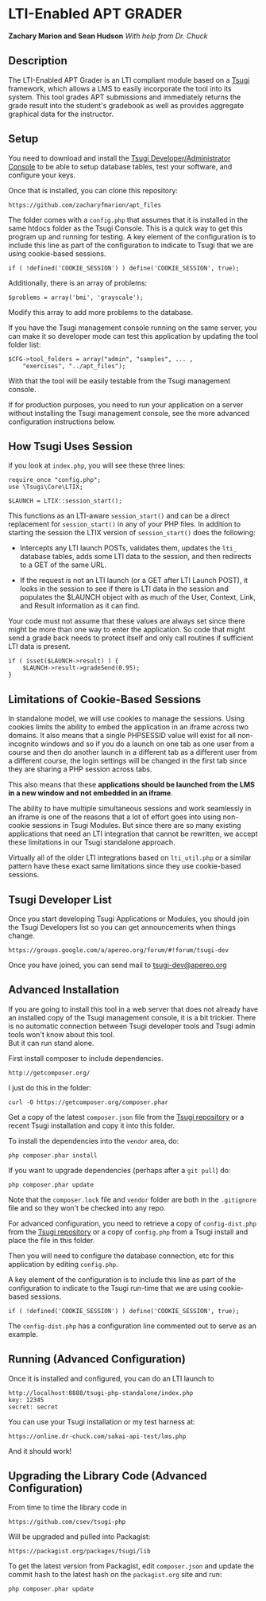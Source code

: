 
LTI-Enabled APT GRADER
======================
**Zachary Marion and Sean Hudson** 
*With help from Dr. Chuck*

Description
----------------------

The LTI-Enabled APT Grader is an LTI compliant module based on a [Tsugi](http://csev.github.io/tsugi/) framework, which allows a LMS to easily incorporate the tool into its system. This tool grades APT submissions and immediately returns the grade result into the student's gradebook as well as provides aggregate graphical data for the instructor.

Setup
----------------------
You need to download and install the [Tsugi Developer/Administrator Console](https://github.com/csev/tsugi) to be able to setup database tables, test your software, and configure your keys.

Once that is installed, you can clone this repository:

    https://github.com/zacharyfmarion/apt_files

The folder comes with a `config.php` that assumes that it is installed in the same htdocs folder as the Tsugi Console.  This is a quick way to get this program up and running for testing. A key element of the configuration is to include this line as part of the configuration to indicate to Tsugi that we are using cookie-based sessions.

    if ( !defined('COOKIE_SESSION') ) define('COOKIE_SESSION', true);

Additionally, there is an array of problems:

    $problems = array('bmi', 'grayscale');

Modify this array to add more problems to the database.

If you have the Tsugi management console running on the same server, you can make it so developer mode can test this application by updating the tool folder list:

    $CFG->tool_folders = array("admin", "samples", ... ,
        "exercises", "../apt_files");

With that the tool will be easily testable from the Tsugi management console.

If for production purposes, you need to run your application on a server without installing the Tsugi management console, see the more advanced configuration instructions below.

How Tsugi Uses Session
----------------------

if you look at `index.php`, you will see these three lines:

    require_once "config.php";
    use \Tsugi\Core\LTIX;

    $LAUNCH = LTIX::session_start();

This functions as an LTI-aware `session_start()` and can be a direct replacement
for `session_start()` in any of your PHP files.  In addition to starting the
session the LTIX version of `session_start()` does the following:

* Intercepts any LTI launch POSTs, validates them, updates the `lti_` database tables,
adds some LTI data to the session, and then redirects to a GET of the same URL.

* If the request is not an LTI launch (or a GET after LTI Launch POST), it looks in
the session to see if there is LTI data in the session and populates the $LAUNCH object
with as much of the User, Context, Link, and Result information as it can find.

Your code must not assume that these values are always set since there might be
more than one way to enter the application.  So code that might send a grade back
needs to protect itself and only call routines if sufficient LTI data is present.

    if ( isset($LAUNCH->result) ) {
        $LAUNCH->result->gradeSend(0.95);
    }

Limitations of Cookie-Based Sessions
------------------------------------

In standalone model, we will use cookies to manage the sessions.   Using cookies
limits the ability to embed the application in an iframe across two domains.
It also means that a single PHPSESSID value will exist for all non-incognito
windows and so if you do a launch on one tab as one user from a course
and then do another launch in a different tab as a different user from a different
course, the login settings will be changed in the first tab since they are
sharing a PHP session across tabs.

This also means that these **applications should be launched from the LMS in
a new window and not embedded in an iframe**.

The ability to have multiple simultaneous sessions and work seamlessly in an
iframe is one of the reasons that a lot of effort goes into using non-cookie
sessions in Tsugi Modules.  But since there are so many
existing applications that need an LTI integration that cannot be rewritten,
we accept these limitations in our Tsugi standalone approach.

Virtually all of the older LTI integrations based on `lti_util.php` or a similar
pattern have these exact same limitations since they use cookie-based sessions.

Tsugi Developer List
--------------------

Once you start developing Tsugi Applications or Modules, you should join the Tsugi
Developers list so you can get announcements when things change.

    https://groups.google.com/a/apereo.org/forum/#!forum/tsugi-dev

Once you have joined, you can send mail to tsugi-dev@apereo.org

Advanced Installation
---------------------

If you are going to install this tool in a web server that does not
already have an installed copy of the Tsugi management console,
it is a bit trickier.  There is no automatic connection between Tsugi developer
tools and Tsugi admin tools won't know about this tool.   
But it can run stand alone.

First install composer to include dependencies.

    http://getcomposer.org/

I just do this in the folder:

    curl -O https://getcomposer.org/composer.phar

Get a copy of the latest `composer.json` file from the
[Tsugi repository](https://github.com/csev/tsugi)
or a recent Tsugi installation and copy it into this folder.

To install the dependencies into the `vendor` area, do:

    php composer.phar install

If you want to upgrade dependencies (perhaps after a `git pull`) do:

    php composer.phar update

Note that the `composer.lock` file and `vendor` folder are
both in the `.gitignore` file and so they won't be checked into
any repo.

For advanced configuration, you need to retrieve a copy of
`config-dist.php` from the
[Tsugi repository](https://github.com/csev/tsugi)
or a copy of `config.php`
from a Tsugi install and place the file in this folder.

Then you will need to configure the database connection, etc for this
application by editing `config.php`.  

A key element of the configuration is to include this line as part
of the configuration to indicate to the Tsugi run-time that we
are using cookie-based sessions.

    if ( !defined('COOKIE_SESSION') ) define('COOKIE_SESSION', true);

The `config-dist.php` has a configuration line commented out to
serve as an example.

Running (Advanced Configuration)
--------------------------------

Once it is installed and configured, you can do an LTI launch to

    http://localhost:8888/tsugi-php-standalone/index.php
    key: 12345
    secret: secret

You can use your Tsugi installation or my test harness at:

    https://online.dr-chuck.com/sakai-api-test/lms.php

And it should work!

Upgrading the Library Code (Advanced Configuration)
---------------------------------------------------

From time to time the library code in

    https://github.com/csev/tsugi-php

Will be upgraded and pulled into Packagist:

    https://packagist.org/packages/tsugi/lib

To get the latest version from Packagist, edit `composer.json` and
update the commit hash to the latest hash on the `packagist.org` site
and run:

    php composer.phar update
